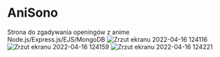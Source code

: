 # AniSono
 Strona do zgadywania openingów z anime
 Node.js/Express.js/EJS/MongoDB
![Zrzut ekranu 2022-04-16 124116](https://user-images.githubusercontent.com/59341687/163671890-dbd1d66f-1363-4505-94bc-07f29e7ded87.png)
![Zrzut ekranu 2022-04-16 124159](https://user-images.githubusercontent.com/59341687/163671891-f1ed656d-c8ae-4401-8d95-553ceb664c99.png)
![Zrzut ekranu 2022-04-16 124221](https://user-images.githubusercontent.com/59341687/163671894-7f66b70f-91d6-4161-a845-da24533e108a.png)
